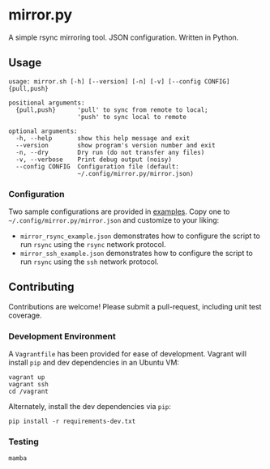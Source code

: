 # mirror.py
A simple rsync mirroring tool. JSON configuration. Written in Python.

## Usage

```
usage: mirror.sh [-h] [--version] [-n] [-v] [--config CONFIG] {pull,push}

positional arguments:
  {pull,push}      'pull' to sync from remote to local;
                   'push' to sync local to remote

optional arguments:
  -h, --help       show this help message and exit
  --version        show program's version number and exit
  -n, --dry        Dry run (do not transfer any files)
  -v, --verbose    Print debug output (noisy)
  --config CONFIG  Configuration file (default:
                   ~/.config/mirror.py/mirror.json)
```

### Configuration

Two sample configurations are provided in [examples](examples). Copy one to `~/.config/mirror.py/mirror.json` and customize to your liking:

* `mirror_rsync_example.json` demonstrates how to configure the script to run `rsync` using the `rsync` network protocol.
* `mirror_ssh_example.json` demonstrates how to configure the script to run `rsync` using the `ssh` network protocol.


## Contributing

Contributions are welcome! Please submit a pull-request, including unit test coverage.

### Development Environment

A `Vagrantfile` has been provided for ease of development.
Vagrant will install `pip` and dev dependencies in an Ubuntu VM:

```
vagrant up
vagrant ssh
cd /vagrant
```

Alternately, install the dev dependencies via `pip`:

```
pip install -r requirements-dev.txt
```

### Testing

```
mamba
```
